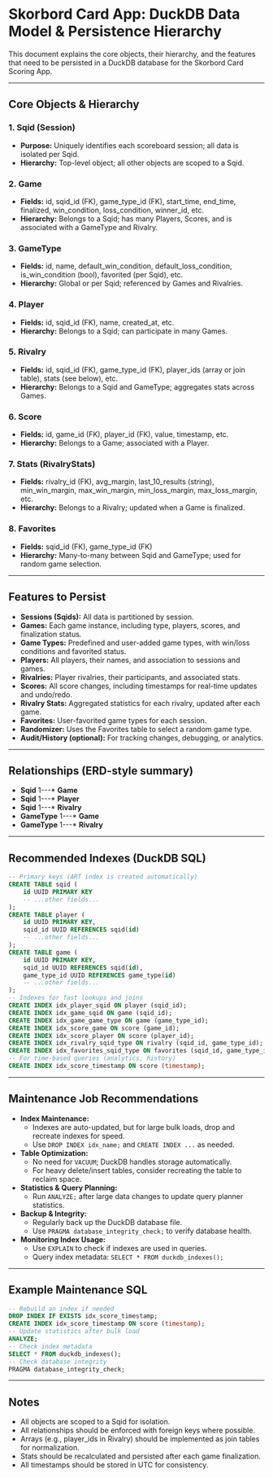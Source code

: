 # Skorbord Card App: DuckDB Data Model & Persistence Hierarchy

This document explains the core objects, their hierarchy, and the features that need to be persisted in a DuckDB database for the Skorbord Card Scoring App.

---

## Core Objects & Hierarchy

### 1. Sqid (Session)

- **Purpose:** Uniquely identifies each scoreboard session; all data is isolated per Sqid.
- **Hierarchy:** Top-level object; all other objects are scoped to a Sqid.

### 2. Game

- **Fields:** id, sqid_id (FK), game_type_id (FK), start_time, end_time, finalized, win_condition, loss_condition, winner_id, etc.
- **Hierarchy:** Belongs to a Sqid; has many Players, Scores, and is associated with a GameType and Rivalry.

### 3. GameType

- **Fields:** id, name, default_win_condition, default_loss_condition, is_win_condition (bool), favorited (per Sqid), etc.
- **Hierarchy:** Global or per Sqid; referenced by Games and Rivalries.

### 4. Player

- **Fields:** id, sqid_id (FK), name, created_at, etc.
- **Hierarchy:** Belongs to a Sqid; can participate in many Games.

### 5. Rivalry

- **Fields:** id, sqid_id (FK), game_type_id (FK), player_ids (array or join table), stats (see below), etc.
- **Hierarchy:** Belongs to a Sqid and GameType; aggregates stats across Games.

### 6. Score

- **Fields:** id, game_id (FK), player_id (FK), value, timestamp, etc.
- **Hierarchy:** Belongs to a Game; associated with a Player.

### 7. Stats (RivalryStats)

- **Fields:** rivalry_id (FK), avg_margin, last_10_results (string), min_win_margin, max_win_margin, min_loss_margin, max_loss_margin, etc.
- **Hierarchy:** Belongs to a Rivalry; updated when a Game is finalized.

### 8. Favorites

- **Fields:** sqid_id (FK), game_type_id (FK)
- **Hierarchy:** Many-to-many between Sqid and GameType; used for random game selection.

---

## Features to Persist

- **Sessions (Sqids):** All data is partitioned by session.
- **Games:** Each game instance, including type, players, scores, and finalization status.
- **Game Types:** Predefined and user-added game types, with win/loss conditions and favorited status.
- **Players:** All players, their names, and association to sessions and games.
- **Rivalries:** Player rivalries, their participants, and associated stats.
- **Scores:** All score changes, including timestamps for real-time updates and undo/redo.
- **Rivalry Stats:** Aggregated statistics for each rivalry, updated after each game.
- **Favorites:** User-favorited game types for each session.
- **Randomizer:** Uses the Favorites table to select a random game type.
- **Audit/History (optional):** For tracking changes, debugging, or analytics.

---

## Relationships (ERD-style summary)

- **Sqid** 1---* **Game**
- **Sqid** 1---* **Player**
- **Sqid** 1---* **Rivalry**
- **GameType** 1---* **Game**
- **GameType** 1---* **Rivalry**

---

## Recommended Indexes (DuckDB SQL)

```sql
-- Primary keys (ART index is created automatically)
CREATE TABLE sqid (
    id UUID PRIMARY KEY
    -- ...other fields...
);
CREATE TABLE player (
    id UUID PRIMARY KEY,
    sqid_id UUID REFERENCES sqid(id)
    -- ...other fields...
);
CREATE TABLE game (
    id UUID PRIMARY KEY,
    sqid_id UUID REFERENCES sqid(id),
    game_type_id UUID REFERENCES game_type(id)
    -- ...other fields...
);
-- Indexes for fast lookups and joins
CREATE INDEX idx_player_sqid ON player (sqid_id);
CREATE INDEX idx_game_sqid ON game (sqid_id);
CREATE INDEX idx_game_game_type ON game (game_type_id);
CREATE INDEX idx_score_game ON score (game_id);
CREATE INDEX idx_score_player ON score (player_id);
CREATE INDEX idx_rivalry_sqid_type ON rivalry (sqid_id, game_type_id);
CREATE INDEX idx_favorites_sqid_type ON favorites (sqid_id, game_type_id);
-- For time-based queries (analytics, history)
CREATE INDEX idx_score_timestamp ON score (timestamp);
```

---

## Maintenance Job Recommendations

- **Index Maintenance:**
  - Indexes are auto-updated, but for large bulk loads, drop and recreate indexes for speed.
  - Use `DROP INDEX idx_name;` and `CREATE INDEX ...` as needed.
- **Table Optimization:**
  - No need for `VACUUM`; DuckDB handles storage automatically.
  - For heavy delete/insert tables, consider recreating the table to reclaim space.
- **Statistics & Query Planning:**
  - Run `ANALYZE;` after large data changes to update query planner statistics.
- **Backup & Integrity:**
  - Regularly back up the DuckDB database file.
  - Use `PRAGMA database_integrity_check;` to verify database health.
- **Monitoring Index Usage:**
  - Use `EXPLAIN` to check if indexes are used in queries.
  - Query index metadata: `SELECT * FROM duckdb_indexes();`

---

## Example Maintenance SQL

```sql
-- Rebuild an index if needed
DROP INDEX IF EXISTS idx_score_timestamp;
CREATE INDEX idx_score_timestamp ON score (timestamp);
-- Update statistics after bulk load
ANALYZE;
-- Check index metadata
SELECT * FROM duckdb_indexes();
-- Check database integrity
PRAGMA database_integrity_check;
```

---

## Notes

- All objects are scoped to a Sqid for isolation.
- All relationships should be enforced with foreign keys where possible.
- Arrays (e.g., player_ids in Rivalry) should be implemented as join tables for normalization.
- Stats should be recalculated and persisted after each game finalization.
- All timestamps should be stored in UTC for consistency.
